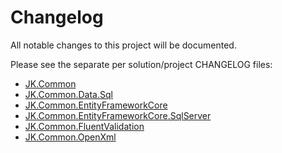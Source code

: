 # Changelog

All notable changes to this project will be documented.

Please see the separate per solution/project CHANGELOG files:

- [JK.Common](src/JK.Common/CHANGELOG.md) 
- [JK.Common.Data.Sql](src/JK.Common.Data.Sql/CHANGELOG.md) 
- [JK.Common.EntityFrameworkCore](src/JK.Common.EntityFrameworkCore/CHANGELOG.md) 
- [JK.Common.EntityFrameworkCore.SqlServer](src/JK.Common.EntityFrameworkCore.SqlServer/CHANGELOG.md) 
- [JK.Common.FluentValidation](src/JK.Common.FluentValidation/CHANGELOG.md) 
- [JK.Common.OpenXml](src/JK.Common.OpenXml/CHANGELOG.md) 